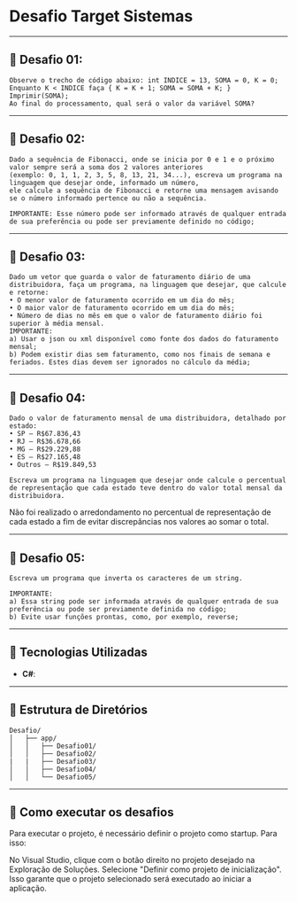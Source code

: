 # Desafio Target Sistemas

---

## 🚀 Desafio 01: 
```plaintext
Observe o trecho de código abaixo: int INDICE = 13, SOMA = 0, K = 0;
Enquanto K < INDICE faça { K = K + 1; SOMA = SOMA + K; }
Imprimir(SOMA);
Ao final do processamento, qual será o valor da variável SOMA?
```
---

## 🚀 Desafio 02: 
```plaintext
Dado a sequência de Fibonacci, onde se inicia por 0 e 1 e o próximo valor sempre será a soma dos 2 valores anteriores
(exemplo: 0, 1, 1, 2, 3, 5, 8, 13, 21, 34...), escreva um programa na linguagem que desejar onde, informado um número,
ele calcule a sequência de Fibonacci e retorne uma mensagem avisando se o número informado pertence ou não a sequência.

IMPORTANTE: Esse número pode ser informado através de qualquer entrada de sua preferência ou pode ser previamente definido no código;
```
---
## 🚀 Desafio 03: 
```plaintext
Dado um vetor que guarda o valor de faturamento diário de uma distribuidora, faça um programa, na linguagem que desejar, que calcule e retorne:
• O menor valor de faturamento ocorrido em um dia do mês;
• O maior valor de faturamento ocorrido em um dia do mês;
• Número de dias no mês em que o valor de faturamento diário foi superior à média mensal.
IMPORTANTE:
a) Usar o json ou xml disponível como fonte dos dados do faturamento mensal;
b) Podem existir dias sem faturamento, como nos finais de semana e feriados. Estes dias devem ser ignorados no cálculo da média;
```

---

## 🚀 Desafio 04: 
```plaintext
Dado o valor de faturamento mensal de uma distribuidora, detalhado por estado:
• SP – R$67.836,43
• RJ – R$36.678,66
• MG – R$29.229,88
• ES – R$27.165,48
• Outros – R$19.849,53

Escreva um programa na linguagem que desejar onde calcule o percentual de representação que cada estado teve dentro do valor total mensal da distribuidora.  
```
Não foi realizado o arredondamento no percentual de representação de cada estado a fim de evitar discrepâncias nos valores ao somar o total.

---

## 🚀 Desafio 05: 
```plaintext
Escreva um programa que inverta os caracteres de um string.

IMPORTANTE:
a) Essa string pode ser informada através de qualquer entrada de sua preferência ou pode ser previamente definida no código;
b) Evite usar funções prontas, como, por exemplo, reverse; 
```

---

## 🔧 Tecnologias Utilizadas

- **C#**:
  
---

## 📂 Estrutura de Diretórios

```plaintext
Desafio/
│   ├── app/
│   │   ├── Desafio01/    
│   │   ├── Desafio02/
|   |   ├── Desafio03/   
│   │   ├── Desafio04/      
│   │   └── Desafio05/      
```
---
## 🔧 Como executar os desafios
Para executar o projeto, é necessário definir o projeto como startup. Para isso:

No Visual Studio, clique com o botão direito no projeto desejado na Exploração de Soluções.
Selecione "Definir como projeto de inicialização".
Isso garante que o projeto selecionado será executado ao iniciar a aplicação.
